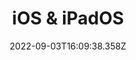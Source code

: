 ---
title: "iOS & iPadOS"
description: "Resources for passkeys in Apple iOS and iPadOS"
lead: "Regularly update the installed npm packages to keep your Doks website stable, usable, and secure."
date: 2022-09-03T16:09:38.358Z
lastmod: 2022-09-03T16:09:42.350Z
draft: false
images: []
menu:
  docs:
    parent: "reference"
weight: 915
toc: true
---